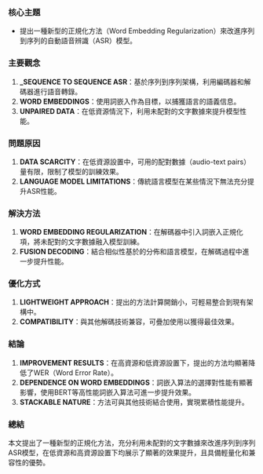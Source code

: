 ### 核心主題  
- 提出一種新型的正規化方法（Word Embedding Regularization）來改進序列到序列的自動語音辨識（ASR）模型。

### 主要觀念  
1. **_SEQUENCE TO SEQUENCE ASR**：基於序列到序列架構，利用編碼器和解碼器進行語音轉錄。  
2. **WORD EMBEDDINGS**：使用詞嵌入作為目標，以捕獲語言的語義信息。  
3. **UNPAIRED DATA**：在低資源情況下，利用未配對的文字數據來提升模型性能。  

### 問題原因  
1. **DATA SCARCITY**：在低資源設置中，可用的配對數據（audio-text pairs）量有限，限制了模型的訓練效果。  
2. **LANGUAGE MODEL LIMITATIONS**：傳統語言模型在某些情況下無法充分提升ASR性能。  

### 解決方法  
1. **WORD EMBEDDING REGULARIZATION**：在解碼器中引入詞嵌入正規化項，將未配對的文字數據融入模型訓練。  
2. **FUSION DECODING**：結合相似性基於的分佈和語言模型，在解碼過程中進一步提升性能。  

### 優化方式  
1. **LIGHTWEIGHT APPROACH**：提出的方法計算開銷小，可輕易整合到現有架構中。  
2. **COMPATIBILITY**：與其他解碼技術兼容，可疊加使用以獲得最佳效果。  

### 結論  
1. **IMPROVEMENT RESULTS**：在高資源和低資源設置下，提出的方法均顯著降低了WER（Word Error Rate）。  
2. **DEPENDENCE ON WORD EMBEDDINGS**：詞嵌入算法的選擇對性能有顯著影響，使用BERT等高性能詞嵌入算法可進一步提升效果。  
3. **STACKABLE NATURE**：方法可與其他技術結合使用，實現累積性能提升。  

### 總結  
本文提出了一種新型的正規化方法，充分利用未配對的文字數據來改進序列到序列ASR模型，在低資源和高資源設置下均展示了顯著的效果提升，且具備輕量化和兼容性的優勢。